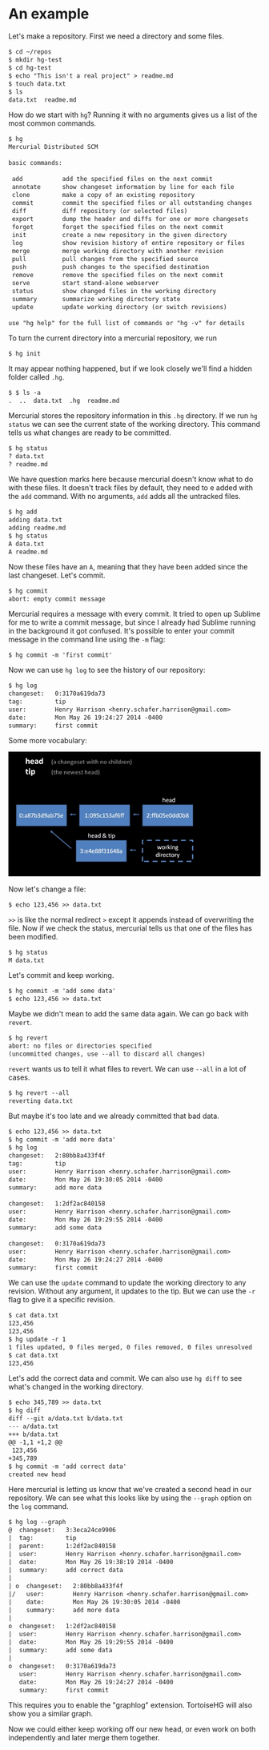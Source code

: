 An example
===

Let's make a repository.
First we need a directory and some files.

    $ cd ~/repos
    $ mkdir hg-test
    $ cd hg-test
    $ echo "This isn't a real project" > readme.md
    $ touch data.txt
    $ ls
    data.txt  readme.md

How do we start with `hg`?
Running it with no arguments gives us a list of the most common commands.

    $ hg
    Mercurial Distributed SCM    

    basic commands:    

     add           add the specified files on the next commit
     annotate      show changeset information by line for each file
     clone         make a copy of an existing repository
     commit        commit the specified files or all outstanding changes
     diff          diff repository (or selected files)
     export        dump the header and diffs for one or more changesets
     forget        forget the specified files on the next commit
     init          create a new repository in the given directory
     log           show revision history of entire repository or files
     merge         merge working directory with another revision
     pull          pull changes from the specified source
     push          push changes to the specified destination
     remove        remove the specified files on the next commit
     serve         start stand-alone webserver
     status        show changed files in the working directory
     summary       summarize working directory state
     update        update working directory (or switch revisions)    

    use "hg help" for the full list of commands or "hg -v" for details

To turn the current directory into a mercurial repository, we run

    $ hg init

It may appear nothing happened, but if we look closely we'll find a hidden folder called `.hg`.

    $ $ ls -a
    .  ..  data.txt  .hg  readme.md

Mercurial stores the repository information in this `.hg` directory.
If we run `hg status` we can see the current state of the working directory.
This command tells us what changes are ready to be committed.

    $ hg status
    ? data.txt
    ? readme.md

We have question marks here because mercurial doesn't know what to do with these files.
It doesn't track files by default, they need to e added with the `add` command.
With no arguments, `add` adds all the untracked files.

    $ hg add
    adding data.txt
    adding readme.md
    $ hg status
    A data.txt
    A readme.md

Now these files have an `A`, meaning that they have been added since the last changeset.
Let's commit.

    $ hg commit
    abort: empty commit message

Mercurial requires a message with every commit.
It tried to open up Sublime for me to write a commit message, but since I already had Sublime running in the background it got confused.
It's possible to enter your commit message in the command line using the `-m` flag:

    $ hg commit -m 'first commit'

Now we can use `hg log` to see the history of our repository:

    $ hg log
    changeset:   0:3170a619da73
    tag:         tip
    user:        Henry Harrison <henry.schafer.harrison@gmail.com>
    date:        Mon May 26 19:24:27 2014 -0400
    summary:     first commit

Some more vocabulary:

![head and tip](head-tip.png)

Now let's change a file:

    $ echo 123,456 >> data.txt

`>>` is like the normal redirect `>` except it appends instead of overwriting the file.
Now if we check the status, mercurial tells us that one of the files has been modified.

    $ hg status
    M data.txt

Let's commit and keep working.

    $ hg commit -m 'add some data'
    $ echo 123,456 >> data.txt

Maybe we didn't mean to add the same data again.
We can go back with `revert`.

    $ hg revert
    abort: no files or directories specified
    (uncommitted changes, use --all to discard all changes)

`revert` wants us to tell it what files to revert.
We can use `--all` in a lot of cases.

    $ hg revert --all
    reverting data.txt

But maybe it's too late and we already committed that bad data.

    $ echo 123,456 >> data.txt
    $ hg commit -m 'add more data'
    $ hg log
    changeset:   2:80bb8a433f4f
    tag:         tip
    user:        Henry Harrison <henry.schafer.harrison@gmail.com>
    date:        Mon May 26 19:30:05 2014 -0400
    summary:     add more data    

    changeset:   1:2df2ac840158
    user:        Henry Harrison <henry.schafer.harrison@gmail.com>
    date:        Mon May 26 19:29:55 2014 -0400
    summary:     add some data    

    changeset:   0:3170a619da73
    user:        Henry Harrison <henry.schafer.harrison@gmail.com>
    date:        Mon May 26 19:24:27 2014 -0400
    summary:     first commit

We can use the `update` command to update the working directory to any revision.
Without any argument, it updates to the tip.
But we can use the `-r` flag to give it a specific revision.

    $ cat data.txt
    123,456
    123,456
    $ hg update -r 1
    1 files updated, 0 files merged, 0 files removed, 0 files unresolved
    $ cat data.txt
    123,456

Let's add the correct data and commit.
We can also use `hg diff` to see what's changed in the working directory.

    $ echo 345,789 >> data.txt
    $ hg diff
    diff --git a/data.txt b/data.txt
    --- a/data.txt
    +++ b/data.txt
    @@ -1,1 +1,2 @@
     123,456
    +345,789
    $ hg commit -m 'add correct data'
    created new head

Here mercurial is letting us know that we've created a second head in our repository.
We can see what this looks like by using the `--graph` option on the `log` command.

    $ hg log --graph
    @  changeset:   3:3eca24ce9906
    |  tag:         tip
    |  parent:      1:2df2ac840158
    |  user:        Henry Harrison <henry.schafer.harrison@gmail.com>
    |  date:        Mon May 26 19:38:19 2014 -0400
    |  summary:     add correct data
    |
    | o  changeset:   2:80bb8a433f4f
    |/   user:        Henry Harrison <henry.schafer.harrison@gmail.com>
    |    date:        Mon May 26 19:30:05 2014 -0400
    |    summary:     add more data
    |
    o  changeset:   1:2df2ac840158
    |  user:        Henry Harrison <henry.schafer.harrison@gmail.com>
    |  date:        Mon May 26 19:29:55 2014 -0400
    |  summary:     add some data
    |
    o  changeset:   0:3170a619da73
       user:        Henry Harrison <henry.schafer.harrison@gmail.com>
       date:        Mon May 26 19:24:27 2014 -0400
       summary:     first commit

This requires you to enable the "graphlog" extension.
TortoiseHG will also show you a similar graph.

Now we could either keep working off our new head, or even work on both independently and later merge them together.


